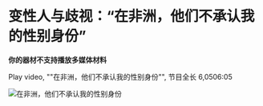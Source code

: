 # 变性人与歧视：“在非洲，他们不承认我的性别身份”

**你的器材不支持播放多媒体材料**

Play video, ""在非洲，他们不承认我的性别身份"", 节目全长 6,0506:05

![在非洲，他们不承认我的性别身份](https://ichef.bbci.co.uk/images/ic/512xn/p08w4f68.jpg.webp)
<!-- tcd_original_link https://www.bbc.com/zhongwen/simp/world-54661363/embed -->
